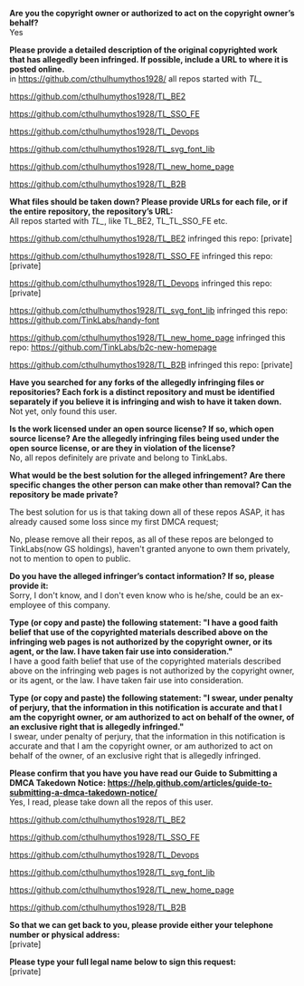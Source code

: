 **Are you the copyright owner or authorized to act on the copyright owner’s behalf?**  
Yes

**Please provide a detailed description of the original copyrighted work that has allegedly been infringed. If possible, include a URL to where it is posted online.**  
in https://github.com/cthulhumythos1928/ all repos started with *TL_*

https://github.com/cthulhumythos1928/TL_BE2

https://github.com/cthulhumythos1928/TL_SSO_FE

https://github.com/cthulhumythos1928/TL_Devops

https://github.com/cthulhumythos1928/TL_svg_font_lib

https://github.com/cthulhumythos1928/TL_new_home_page

https://github.com/cthulhumythos1928/TL_B2B

**What files should be taken down? Please provide URLs for each file, or if the entire repository, the repository’s URL:**  
All repos started with *TL_*, like TL_BE2, TL_TL_SSO_FE etc.

https://github.com/cthulhumythos1928/TL_BE2 infringed this repo: [private]

https://github.com/cthulhumythos1928/TL_SSO_FE infringed this repo: [private]

https://github.com/cthulhumythos1928/TL_Devops infringed this repo: [private]

https://github.com/cthulhumythos1928/TL_svg_font_lib infringed this repo: https://github.com/TinkLabs/handy-font

https://github.com/cthulhumythos1928/TL_new_home_page infringed this repo: https://github.com/TinkLabs/b2c-new-homepage

https://github.com/cthulhumythos1928/TL_B2B infringed this repo: [private]



**Have you searched for any forks of the allegedly infringing files or repositories? Each fork is a distinct repository and must be identified separately if you believe it is infringing and wish to have it taken down.**  
Not yet, only found this user.

**Is the work licensed under an open source license? If so, which open source license? Are the allegedly infringing files being used under the open source license, or are they in violation of the license?**  
No, all repos definitely are private and belong to TinkLabs.

**What would be the best solution for the alleged infringement? Are there specific changes the other person can make other than removal? Can the repository be made private?**

The best solution for us is that taking down all of these repos ASAP, it has already caused some loss since my first DMCA request;

No, please remove all their repos, as all of these repos are belonged to TinkLabs(now GS holdings), haven't granted anyone to own them privately, not to mention to open to public.

**Do you have the alleged infringer’s contact information? If so, please provide it:**  
Sorry, I don't know, and I don't even know who is he/she, could be an ex-employee of this company.

**Type (or copy and paste) the following statement: "I have a good faith belief that use of the copyrighted materials described above on the infringing web pages is not authorized by the copyright owner, or its agent, or the law. I have taken fair use into consideration."**  
I have a good faith belief that use of the copyrighted materials described above on the infringing web pages is not authorized by the copyright owner, or its agent, or the law. I have taken fair use into consideration.

**Type (or copy and paste) the following statement: "I swear, under penalty of perjury, that the information in this notification is accurate and that I am the copyright owner, or am authorized to act on behalf of the owner, of an exclusive right that is allegedly infringed."**  
I swear, under penalty of perjury, that the information in this notification is accurate and that I am the copyright owner, or am authorized to act on behalf of the owner, of an exclusive right that is allegedly infringed.

**Please confirm that you have you have read our Guide to Submitting a DMCA Takedown Notice: https://help.github.com/articles/guide-to-submitting-a-dmca-takedown-notice/**  
Yes, I read, please take down all the repos of this user.

https://github.com/cthulhumythos1928/TL_BE2

https://github.com/cthulhumythos1928/TL_SSO_FE

https://github.com/cthulhumythos1928/TL_Devops

https://github.com/cthulhumythos1928/TL_svg_font_lib

https://github.com/cthulhumythos1928/TL_new_home_page

https://github.com/cthulhumythos1928/TL_B2B

**So that we can get back to you, please provide either your telephone number or physical address:**  
[private]

**Please type your full legal name below to sign this request:**  
[private]
